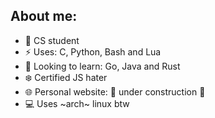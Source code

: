 ## About me:

- 🌱 CS student
- ⚡️ Uses: C, Python, Bash and Lua
- 🔭 Looking to learn: Go, Java and Rust 
- ❄️ Certified JS hater
- 🌐 Personal website: 🚧 under construction 🚧 
- 💻️ Uses ~arch~ linux btw

